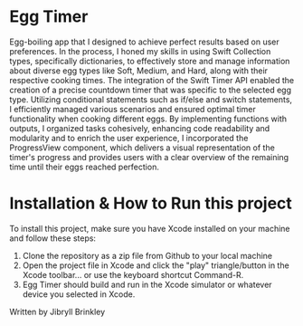 # Egg Timer

Egg-boiling app that I designed to achieve perfect results based on user preferences. In the process, I honed my skills in using Swift Collection types, specifically dictionaries, to effectively store and manage information about diverse egg types like Soft, Medium, and Hard, along with their respective cooking times. The integration of the Swift Timer API enabled the creation of a precise countdown timer that was specific to the selected egg type. Utilizing conditional statements such as if/else and switch statements, I efficiently managed various scenarios and ensured optimal timer functionality when cooking different eggs. By implementing functions with outputs, I organized tasks cohesively, enhancing code readability and modularity and to enrich the user experience, I incorporated the ProgressView component, which delivers a visual representation of the timer's progress and provides users with a clear overview of the remaining time until their eggs reached perfection.

# Installation & How to Run this project

To install this project, make sure you have Xcode installed on your machine and follow these steps:

1) Clone the repository as a zip file from Github to your local machine
2) Open the project file in Xcode and click the "play" triangle/button in the Xcode toolbar... or use the keyboard shortcut Command-R.
3) Egg Timer should build and run in the Xcode simulator or whatever device you selected in Xcode.

Written by Jibryll Brinkley
